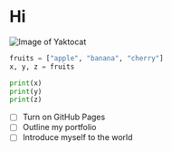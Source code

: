 # Hi
![Image of Yaktocat](https://octodex.github.com/images/yaktocat.png)
``` python
fruits = ["apple", "banana", "cherry"]
x, y, z = fruits

print(x)
print(y)
print(z)
```
- [ ] Turn on GitHub Pages
- [ ] Outline my portfolio
- [ ] Introduce myself to the world
